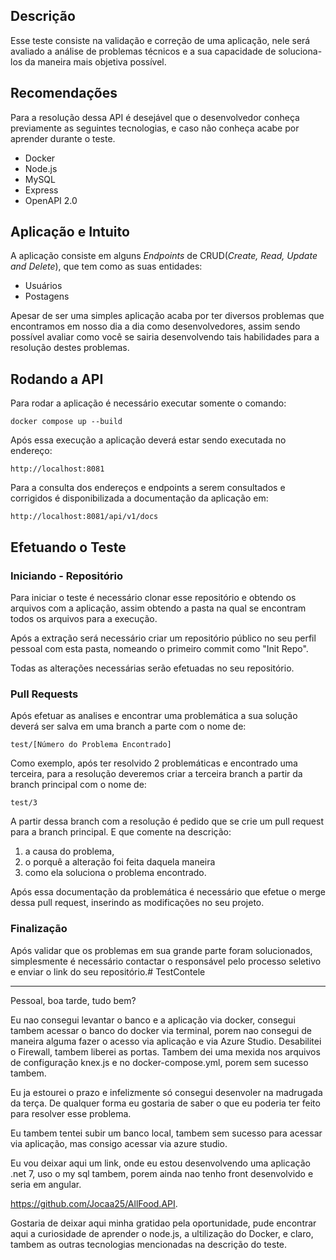 ## Descrição

Esse teste consiste na validação e correção de uma aplicação, nele será avaliado a análise de problemas técnicos e a sua capacidade de soluciona-los da maneira mais objetiva possível.

## Recomendações

Para a resolução dessa API é desejável que o desenvolvedor conheça previamente as seguintes tecnologias, e caso não conheça acabe por aprender durante o teste.

- Docker
- Node.js
- MySQL
- Express
- OpenAPI 2.0

## Aplicação e Intuito

A aplicação consiste em alguns *Endpoints* de CRUD(*Create, Read, Update and Delete*), que tem como as suas entidades:

- Usuários
- Postagens

Apesar de ser uma simples aplicação acaba por ter diversos problemas que encontramos em nosso dia a dia como desenvolvedores, assim sendo possível avaliar como você se sairia desenvolvendo tais habilidades para a resolução destes problemas.

## Rodando a API

Para rodar a aplicação é necessário executar somente o comando:

```docker
docker compose up --build
```

Após essa execução a aplicação deverá estar sendo executada no endereço:

```docker
http://localhost:8081
```

Para a consulta dos endereços e endpoints a serem consultados e corrigidos é disponibilizada a documentação da aplicação em:

```docker
http://localhost:8081/api/v1/docs
```

## Efetuando o Teste

### Iniciando - Repositório

Para iniciar o teste é necessário clonar esse repositório e obtendo os arquivos com a aplicação, assim obtendo a pasta na qual se encontram todos os arquivos para a execução.

Após a extração será necessário criar um repositório público no seu perfil pessoal com esta pasta, nomeando o primeiro commit como "Init Repo".

Todas as alterações necessárias serão efetuadas no seu repositório.

### Pull Requests

Após efetuar as analises e encontrar uma problemática a sua solução deverá ser salva em uma branch a parte com o nome de:

```docker
test/[Número do Problema Encontrado]
```

Como exemplo, após ter resolvido 2 problemáticas e encontrado uma terceira, para a resolução deveremos criar a terceira branch a partir da branch principal com o nome de:

```docker
test/3
```

A partir dessa branch com a resolução é pedido que se crie um pull request para a branch principal.
E que comente na descrição:
1. a causa do problema, 
2. o porquê a alteração foi feita daquela maneira
3. como ela soluciona o problema encontrado.

Após essa documentação da problemática é necessário que efetue o merge dessa pull request, inserindo as modificações no seu projeto.

### Finalização

Após validar que os problemas em sua grande parte foram solucionados, simplesmente é necessário contactar o responsável pelo processo seletivo e enviar o link do seu repositório.#   T e s t C o n t e l e 
 

---------------------------------------------------------------------------------------------------------------------------------------------------------------------------------------------------------------------

Pessoal, boa tarde, tudo bem?

Eu nao consegui levantar o banco e a aplicação via docker, consegui tambem acessar o banco do docker via terminal, porem nao consegui de maneira alguma fazer o acesso via aplicação e via Azure Studio.
Desabilitei o Firewall, tambem liberei as portas.
Tambem dei uma mexida nos arquivos de configuração knex.js e no docker-compose.yml, porem sem sucesso tambem.

Eu ja estourei o prazo e infelizmente só consegui desenvoler na madrugada da terça. De qualquer forma eu gostaria de saber o que eu poderia ter feito para resolver esse problema.

Eu tambem tentei subir um banco local, tambem sem sucesso para acessar via aplicação, mas consigo acessar via azure studio.

Eu vou deixar aqui um link, onde eu estou desenvolvendo uma aplicação .net 7, uso o my sql tambem, porem ainda nao tenho front desenvolvido e seria em angular.

https://github.com/Jocaa25/AllFood.API.

Gostaria de deixar aqui minha gratidao pela oportunidade, pude encontrar aqui a curiosidade de aprender o node.js, a ultilização do Docker, e claro, tambem as outras tecnologias mencionadas na descrição do teste.



 
